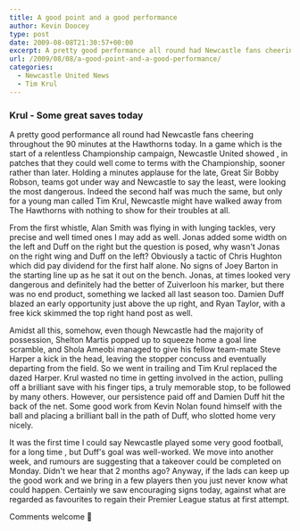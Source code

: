 ```yaml
---
title: A good point and a good performance
author: Kevin Doocey
type: post
date: 2009-08-08T21:30:57+00:00
excerpt: A pretty good performance all round had Newcastle fans cheering throughout the 90 minutes at the Hawthorns today. In a game which
url: /2009/08/08/a-good-point-and-a-good-performance/
categories:
  - Newcastle United News
  - Tim Krul
---
```


### Krul - Some great saves today

A pretty good performance all round had Newcastle fans cheering throughout the 90 minutes at the Hawthorns today. In a game which is the start of a relentless Championship campaign, Newcastle United showed , in patches that they could well come to terms with the Championship, sooner rather than later. Holding a minutes applause for the late, Great Sir Bobby Robson, teams got under way and Newcastle to say the least, were looking the most dangerous. Indeed the second half was much the same, but only for a young man called Tim Krul, Newcastle might have walked away from The Hawthorns with nothing to show for their troubles at all.

From the first whistle, Alan Smith was flying in with lunging tackles, very precise and well timed ones I may add as well. Jonas added some width on the left and Duff on the right but the question is posed, why wasn't Jonas on the right wing and Duff on the left? Obviously a tactic of Chris Hughton which did pay dividend for the first half alone. No signs of Joey Barton in the starting line up as he sat it out on the bench. Jonas, at times looked very dangerous and definitely had the better of Zuiverloon his marker, but there was no end product, something we lacked all last season too. Damien Duff blazed an early opportunity just above the up right, and Ryan Taylor, with a free kick skimmed the top right hand post as well.

Amidst all this, somehow, even though Newcastle had the majority of possession, Shelton Martis popped up to squeeze home a goal line scramble, and Shola Ameobi managed to give his fellow team-mate Steve Harper a kick in the head, leaving the stopper concuss and eventually departing from the field. So we went in trailing and Tim Krul replaced the dazed Harper. Krul wasted no time in getting involved in the action, pulling off a brilliant save with his finger tips, a truly memorable stop, to be followed by many others. However, our persistence paid off and Damien Duff hit the back of the net. Some good work from Kevin Nolan found himself with the ball and placing a brilliant ball in the path of Duff, who slotted home very nicely.

It was the first time I could say Newcastle played some very good football, for a long time , but Duff's goal was well-worked. We move into another week, and rumours are suggesting that a takeover could be completed on Monday. Didn't we hear that 2 months ago? Anyway, if the lads can keep up the good work and we bring in a few players then you just never know what could happen. Certainly we saw encouraging signs today, against what are regarded as favourites to regain their Premier League status at first attempt.

Comments welcome 🙂
